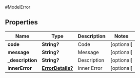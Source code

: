 #ModelError

## Properties
Name | Type | Description | Notes
------------ | ------------- | ------------- | -------------
**code** | **String?** | Code              | [optional] 
**message** | **String?** | Message              | [optional] 
**_description** | **String?** | Description              | [optional] 
**innerError** | [**ErrorDetails?**](ErrorDetails.md) | Inner Error              | [optional] 


